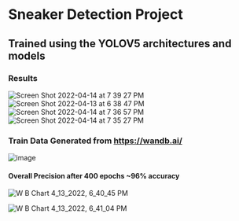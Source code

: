 # Sneaker Detection Project

## Trained using the YOLOV5 architectures and models

### Results

![Screen Shot 2022-04-14 at 7 39 27 PM](https://user-images.githubusercontent.com/63750347/163494005-da8a6717-6e02-43f4-b0a6-8b77de59239c.png)
![Screen Shot 2022-04-13 at 6 38 47 PM](https://user-images.githubusercontent.com/63750347/163281512-c5d253ff-be99-42dd-b306-14f1d390218d.png) ![Screen Shot 2022-04-14 at 7 36 57 PM](https://user-images.githubusercontent.com/63750347/163494014-2d1c8d84-d423-45d3-9a71-8b2e86ba462c.png)![Screen Shot 2022-04-14 at 7 35 27 PM](https://user-images.githubusercontent.com/63750347/163494016-51a51b8d-337b-41eb-931f-02c00c588465.png)




### Train Data Generated from https://wandb.ai/
![image](https://user-images.githubusercontent.com/63750347/163281598-3b9221b1-b478-4b89-8a3b-e1e70297c24c.png)

#### Overall Precision after 400 epochs ~96% accuracy
![W B Chart 4_13_2022, 6_40_45 PM](https://user-images.githubusercontent.com/63750347/163281652-26ee4d1e-4420-4a96-af08-e4b8660ef4ac.png)


![W B Chart 4_13_2022, 6_41_04 PM](https://user-images.githubusercontent.com/63750347/163281682-77ed9948-8e04-4340-af38-c6189393c0a0.png)
